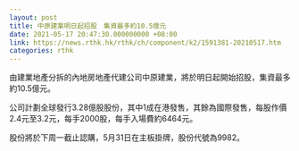 ```yaml
---
layout: post
title: 中原建業明日起招股　集資最多約10.5億元
date: 2021-05-17 20:47:30.000000000 +08:00
link: https://news.rthk.hk/rthk/ch/component/k2/1591381-20210517.htm
categories: rthk
---
```


由建業地產分拆的內地房地產代建公司中原建業，將於明日起開始招股，集資最多約10.5億元。

公司計劃全球發行3.28億股股份，其中1成在港發售，其餘為國際發售，每股作價2.4元至3.2元，每手2000股，每手入場費約6464元。

股份將於下周一截止認購，5月31日在主板掛牌，股份代號為9982。
